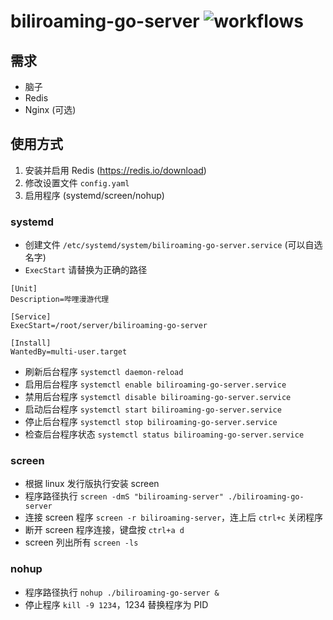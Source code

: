 # biliroaming-go-server ![workflows](https://github.com/JasonKhew96/biliroaming-go-server/workflows/Go/badge.svg)


## 需求
- 脑子
- Redis
- Nginx (可选)

## 使用方式
1. 安装并启用 Redis (https://redis.io/download)
2. 修改设置文件 `config.yaml`
3. 启用程序 (systemd/screen/nohup)

### systemd
- 创建文件 `/etc/systemd/system/biliroaming-go-server.service` (可以自选名字)
- `ExecStart` 请替换为正确的路径
```
[Unit]
Description=哔哩漫游代理

[Service]
ExecStart=/root/server/biliroaming-go-server

[Install]
WantedBy=multi-user.target
```
- 刷新后台程序 `systemctl daemon-reload`
- 启用后台程序 `systemctl enable biliroaming-go-server.service`
- 禁用后台程序 `systemctl disable biliroaming-go-server.service`
- 启动后台程序 `systemctl start biliroaming-go-server.service`
- 停止后台程序 `systemctl stop biliroaming-go-server.service`
- 检查后台程序状态 `systemctl status biliroaming-go-server.service`

### screen
- 根据 linux 发行版执行安装 screen
- 程序路径执行 `screen -dmS "biliroaming-server" ./biliroaming-go-server`
- 连接 screen 程序 `screen -r biliroaming-server`，连上后 `ctrl+c` 关闭程序
- 断开 screen 程序连接，键盘按 `ctrl+a d`
- screen 列出所有 `screen -ls`

### nohup
- 程序路径执行 `nohup ./biliroaming-go-server &`
- 停止程序 `kill -9 1234`，1234 替换程序为 PID
